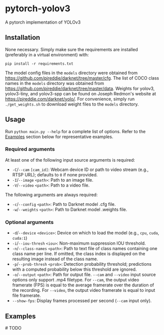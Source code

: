 # pytorch-yolov3
A pytorch implementation of YOLOv3

## Installation
None necessary. Simply make sure the requirements are installed (preferably in
a virtual environment) with:

```
pip install -r requirements.txt
```

The model config files in the `models` directory were obtained from
https://github.com/pjreddie/darknet/tree/master/cfg. The list of COCO class
names in the `models` directory was obtained from
https://github.com/pjreddie/darknet/tree/master/data. Weights for yolov3,
yolov3-tiny, and yolov3-spp can be found on Joseph Redmon's website at
https://pjreddie.com/darknet/yolo/. For convenience, simply run
`./get_weights.sh` to download weight files to the `models` directory.

## Usage

Run `python main.py --help` for a complete list of options. Refer to the
[Examples](#examples) section below for representative examples.

### Required arguments

At least one of the following input source arguments is required:

+ `-C`/`--cam` `[cam_id]`: Webcam device ID or path to video stream
	(e.g., RTSP URL); defaults to `0` if none provided.
+ `-I`/`--image` `<path>`: Path to an image file.
+ `-V`/`--video` `<path>`: Path to a video file.


The following arguments are always required:

+ `-c`/`--config` `<path>`: Path to Darknet model .cfg file.
+ `-w`/`--weights` `<path>`: Path to Darknet model .weights file.

### Optional arguments

+ `-d`/`--device` `<device>`: Device on which to load the model (e.g., `cpu`,
	`cuda`, `cuda:1`)
+ `-i`/`--iou-thresh` `<iou>`: Non-maximum suppression IOU threshold.
+ `-n`/`--class-names` `<path>`: Path to text file of class names containing
	one class name per line. If omitted, the class index is displayed on
	the resulting image instead of the class name.
+ `-p`/`--prob-thresh` `<prob>`: Detection probability threshold; predictions
	with a computed probability below this threshold are ignored.
+ `-o`/`--output` `<path>`: Path for output file. `--cam` and `--video` input
	source options only support .mp4 filetype. For `--cam`, the output video
	framerate (FPS) is equal to the average framerate over the duration
	of the recording. For `--video`, the output video framerate is equal to
	input file framerate.
+ `--show-fps`: Display frames processed per second (`--cam` input only).


## Examples
&#35; TODO
